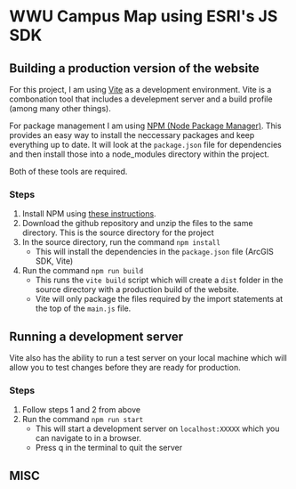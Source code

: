 # WWU Campus Map using ESRI's JS SDK #

## Building a production version of the website ##

For this project, I am using [Vite](https://vitejs.dev/) as a development environment. Vite is a combonation tool that includes a develepment server and a build profile (among many other things). 

For package management I am using [NPM (Node Package Manager)](https://www.npmjs.com/). This provides an easy way to install the neccessary packages and keep everything up to date. It will look at the `package.json` file for dependencies and then install those into a node_modules directory within the project.

Both of these tools are required.

### Steps ###

1. Install NPM using [these instructions](https://docs.npmjs.com/downloading-and-installing-node-js-and-npm).
2. Download the github repository and unzip the files to the same directory. This is the source directory for the project
3. In the source directory, run the command `npm install`
    - This will install the dependencies in the `package.json` file (ArcGIS SDK, Vite)
4. Run the command `npm run build`
    - This runs the `vite build` script which will create a `dist` folder in the source directory with a production build of the website.
    - Vite will only package the files required by the import statements at the top of the `main.js` file.

## Running a development server ##

Vite also has the ability to run a test server on your local machine which will allow you to test changes before they are ready for production.

### Steps ###

1. Follow steps 1 and 2 from above
2. Run the command `npm run start`
    - This will start a development server on `localhost:XXXXX` which you can navigate to in a browser.
    - Press q in the terminal to quit the server

## MISC ##
